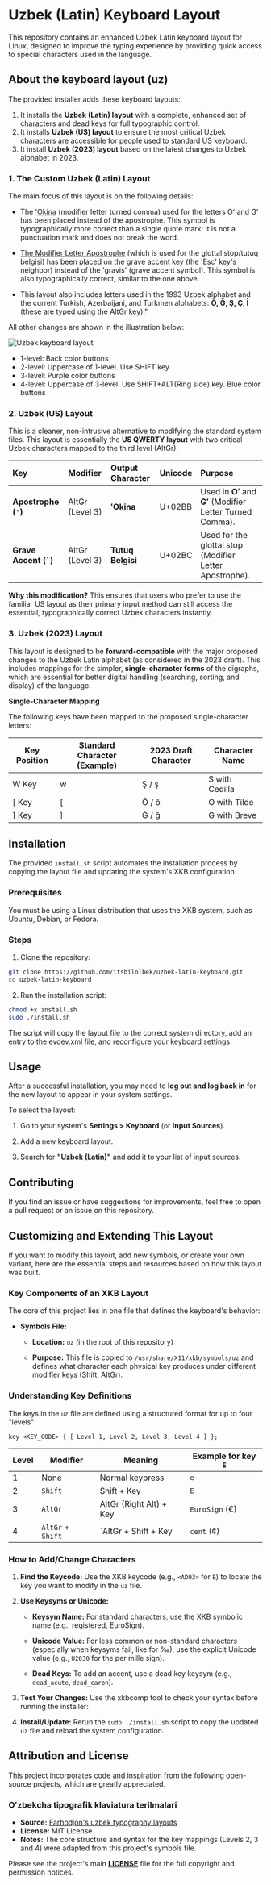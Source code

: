 # Uzbek (Latin) Keyboard Layout

This repository contains an enhanced Uzbek Latin keyboard layout for Linux, designed to improve the typing experience by providing quick access to special characters used in the language.

## About the keyboard layout (uz)

The provided installer adds these keyboard layouts:

1.  It installs the **Uzbek (Latin) layout** with a complete, enhanced set of characters and dead keys for full typographic control.
2.  It installs **Uzbek (US) layout** to ensure the most critical Uzbek characters are accessible for people used to standard US keyboard.
3.  It install **Uzbek (2023) layout** based on the latest changes to Uzbek alphabet in 2023.


### 1. The Custom Uzbek (Latin) Layout

The main focus of this layout is on the following details:

- The [ʻOkina](https://en.wikipedia.org/wiki/%CA%BBOkina) (modifier letter turned comma) used for the letters Oʻ and Gʻ has been placed instead of the apostrophe. This symbol is typographically more correct than a single quote mark: it is not a punctuation mark and does not break the word.

- [The Modifier Letter Apostrophe](https://en.wikipedia.org/wiki/Modifier_letter_apostrophe) (which is used for the glottal stop/tutuq belgisi) has been placed on the grave accent key (the 'Esc' key's neighbor) instead of the 'gravis' (grave accent symbol). This symbol is also typographically correct, similar to the one above.

- This layout also includes letters used in the 1993 Uzbek alphabet and the current Turkish, Azerbaijani, and Turkmen alphabets: **Ŏ, Ğ, Ş, Ç, İ** (these are typed using the AltGr key)."

All other changes are shown in the illustration below:

![Uzbek keyboard layout](./.github/assets/keyboard-layout.png)

- 1-level: Back color buttons
- 2-level: Uppercase of 1-level. Use SHIFT key
- 3-level: Purple color buttons
- 4-level: Uppercase of 3-level. Use SHIFT+ALT(Ring side) key. Blue color buttons

### 2. Uzbek (US) Layout

This is a cleaner, non-intrusive alternative to modifying the standard system files. This layout is essentially the **US QWERTY layout** with two critical Uzbek characters mapped to the third level (AltGr).

| Key | Modifier | Output Character | Unicode | Purpose |
| :--- | :--- | :--- | :--- | :--- |
| **Apostrophe (`'`)** | AltGr (Level 3) | **ʻOkina** | U+02BB | Used in **Oʻ** and **Gʻ** (Modifier Letter Turned Comma). |
| **Grave Accent (`` ` ``)** | AltGr (Level 3) | **Tutuq Belgisi** | U+02BC | Used for the glottal stop (Modifier Letter Apostrophe). |

**Why this modification?**
This ensures that users who prefer to use the familiar US layout as their primary input method can still access the essential, typographically correct Uzbek characters instantly.

### 3. Uzbek (2023) Layout

This layout is designed to be **forward-compatible** with the major proposed changes to the Uzbek Latin alphabet (as considered in the 2023 draft). This includes mappings for the simpler, **single-character forms** of the digraphs, which are essential for better digital handling (searching, sorting, and display) of the language.

**Single-Character Mapping**

The following keys have been mapped to the proposed single-character letters:

| Key Position | Standard Character (Example) | 2023 Draft Character | Character Name |
| --- | --- | --- | --- |
| W Key | w | Ş / ş | S with Cedilla |
| [ Key | [ | Õ / õ | O with Tilde |
| ] Key | ] | Ğ / ğ | G with Breve |

## Installation

The provided `install.sh` script automates the installation process by copying the layout file and updating the system's XKB configuration.

### Prerequisites

You must be using a Linux distribution that uses the XKB system, such as Ubuntu, Debian, or Fedora.

### Steps

1. Clone the repository:

```bash
git clone https://github.com/itsbilolbek/uzbek-latin-keyboard.git
cd uzbek-latin-keyboard
```

2. Run the installation script:

```bash
chmod +x install.sh
sudo ./install.sh
```

The script will copy the layout file to the correct system directory, add an entry to the evdev.xml file, and reconfigure your keyboard settings.

## Usage

After a successful installation, you may need to **log out and log back in** for the new layout to appear in your system settings.

To select the layout:

1. Go to your system's **Settings > Keyboard** (or **Input Sources**).

2. Add a new keyboard layout.

3. Search for **"Uzbek (Latin)"** and add it to your list of input sources.

## Contributing

If you find an issue or have suggestions for improvements, feel free to open a pull request or an issue on this repository.

## Customizing and Extending This Layout

If you want to modify this layout, add new symbols, or create your own variant, here are the essential steps and resources based on how this layout was built.

### Key Components of an XKB Layout

The core of this project lies in one file that defines the keyboard's behavior:

- **Symbols File:**

    - **Location:** `uz` (in the root of this repository)

    - **Purpose:** This file is copied to `/usr/share/X11/xkb/symbols/uz` and defines what character each physical key produces under different modifier keys (Shift, AltGr).

### Understanding Key Definitions

The keys in the `uz` file are defined using a structured format for up to four "levels":

```
key <KEY_CODE> { [ Level 1, Level 2, Level 3, Level 4 ] };
```

| Level | Modifier | Meaning | Example for key `E`
| --- | --- | --- | --- |
| 1 | None | Normal keypress | `e`
| 2 | `Shift` | Shift + Key | `E`
| 3 | `AltGr` | AltGr (Right Alt) + Key | `EuroSign` (€)
| 4 | `AltGr` + `Shift` | `AltGr + Shift + Key | `cent` (¢)

### How to Add/Change Characters

1. **Find the Keycode:** Use the XKB keycode (e.g., `<AD03>` for `E`) to locate the key you want to modify in the `uz` file.

2. **Use Keysyms or Unicode:**

    - **Keysym Name:** For standard characters, use the XKB symbolic name (e.g., registered, EuroSign).

    - **Unicode Value:** For less common or non-standard characters (especially when keysyms fail, like for ‰), use the explicit Unicode value (e.g., `U2030` for the per mille sign).

    - **Dead Keys:** To add an accent, use a dead key keysym (e.g., `dead_acute`, `dead_caron`).

3. **Test Your Changes:** Use the xkbcomp tool to check your syntax before running the installer:

4. **Install/Update:** Rerun the `sudo ./install.sh` script to copy the updated `uz` file and reload the system configuration.

## Attribution and License

This project incorporates code and inspiration from the following open-source projects, which are greatly appreciated.

### Oʻzbekcha tipografik klaviatura terilmalari

* **Source:** [Farhodjon's uzbek typography layouts](https://github.com/far5n10v/uzbek-typography-layouts)
* **License:** MIT License
* **Notes:** The core structure and syntax for the key mappings (Levels 2, 3 and 4) were adapted from this project's symbols file.

Please see the project's main **[LICENSE](LICENSE)** file for the full copyright and permission notices.

